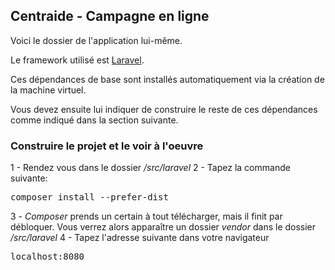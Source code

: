 ## Centraide - Campagne en ligne

Voici le dossier de l'application lui-même.

Le framework utilisé est [Laravel](http://laravel.com/).

Ces dépendances de base sont installés automatiquement via la création de la machine virtuel.

Vous devez ensuite lui indiquer de construire le reste de ces dépendances comme indiqué dans la section suivante.

### Construire le projet et le voir à l'oeuvre

1 - Rendez vous dans le dossier */src/laravel*
2 - Tapez la commande suivante:

<pre>composer install --prefer-dist</pre>

3 - *Composer* prends un certain à tout télécharger, mais il finit par débloquer. Vous verrez alors apparaître un dossier *vendor* dans le dossier */src/laravel*
4 - Tapez l'adresse suivante dans votre navigateur

<pre>localhost:8080</pre>